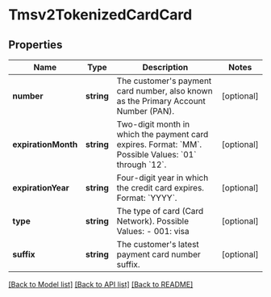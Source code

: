 # Tmsv2TokenizedCardCard

## Properties
Name | Type | Description | Notes
------------ | ------------- | ------------- | -------------
**number** | **string** | The customer&#39;s payment card number, also known as the Primary Account Number (PAN). | [optional] 
**expirationMonth** | **string** | Two-digit month in which the payment card expires.  Format: &#x60;MM&#x60;.  Possible Values: &#x60;01&#x60; through &#x60;12&#x60;. | [optional] 
**expirationYear** | **string** | Four-digit year in which the credit card expires.  Format: &#x60;YYYY&#x60;. | [optional] 
**type** | **string** | The type of card (Card Network). Possible Values: - 001: visa | [optional] 
**suffix** | **string** | The customer&#39;s latest payment card number suffix. | [optional] 

[[Back to Model list]](../README.md#documentation-for-models) [[Back to API list]](../README.md#documentation-for-api-endpoints) [[Back to README]](../README.md)



